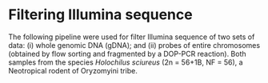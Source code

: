# Filtering Illumina sequence

The following pipeline were used for filter Illumina sequence of two sets of data: (i) whole genomic DNA (gDNA); and (ii) probes of entire chromosomes (obtained by flow sorting and fragmented by a DOP-PCR reaction). Both samples from the species *Holochilus sciureus* (2n = 56+1B, NF = 56), a Neotropical rodent of Oryzomyini tribe.
